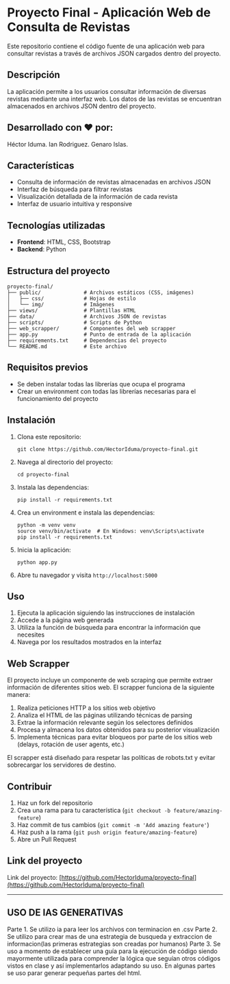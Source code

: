 # Proyecto Final - Aplicación Web de Consulta de Revistas

Este repositorio contiene el código fuente de una aplicación web para consultar revistas a través de archivos JSON cargados dentro del proyecto.

## Descripción

La aplicación permite a los usuarios consultar información de diversas revistas mediante una interfaz web. Los datos de las revistas se encuentran almacenados en archivos JSON dentro del proyecto.

## Desarrollado con ❤️ por: 
  Héctor Iduma.
  Ian Rodriguez.
  Genaro Islas.

## Características

- Consulta de información de revistas almacenadas en archivos JSON
- Interfaz de búsqueda para filtrar revistas
- Visualización detallada de la información de cada revista
- Interfaz de usuario intuitiva y responsive

## Tecnologías utilizadas

- **Frontend**: HTML, CSS, Bootstrap
- **Backend**: Python

## Estructura del proyecto

```
proyecto-final/
├── public/              # Archivos estáticos (CSS, imágenes)
│   ├── css/             # Hojas de estilo
│   └── img/             # Imágenes
├── views/               # Plantillas HTML
├── data/                # Archivos JSON de revistas
├── scripts/             # Scripts de Python
├── web_scrapper/        # Componentes del web scrapper
├── app.py               # Punto de entrada de la aplicación
├── requirements.txt     # Dependencias del proyecto
└── README.md            # Este archivo
```

## Requisitos previos

- Se deben instalar todas las librerías que ocupa el programa
- Crear un environment con todas las librerías necesarias para el funcionamiento del proyecto

## Instalación

1. Clona este repositorio:
   ```
   git clone https://github.com/HectorIduma/proyecto-final.git
   ```

2. Navega al directorio del proyecto:
   ```
   cd proyecto-final
   ```

3. Instala las dependencias:
   ```
   pip install -r requirements.txt
   ```

4. Crea un environment e instala las dependencias:
   ```
   python -m venv venv
   source venv/bin/activate  # En Windows: venv\Scripts\activate
   pip install -r requirements.txt
   ```

5. Inicia la aplicación:
   ```
   python app.py
   ```

6. Abre tu navegador y visita `http://localhost:5000`

## Uso

1. Ejecuta la aplicación siguiendo las instrucciones de instalación
2. Accede a la página web generada
3. Utiliza la función de búsqueda para encontrar la información que necesites
4. Navega por los resultados mostrados en la interfaz

## Web Scrapper

El proyecto incluye un componente de web scraping que permite extraer información de diferentes sitios web. El scrapper funciona de la siguiente manera:

1. Realiza peticiones HTTP a los sitios web objetivo
2. Analiza el HTML de las páginas utilizando técnicas de parsing
3. Extrae la información relevante según los selectores definidos
4. Procesa y almacena los datos obtenidos para su posterior visualización
5. Implementa técnicas para evitar bloqueos por parte de los sitios web (delays, rotación de user agents, etc.)

El scrapper está diseñado para respetar las políticas de robots.txt y evitar sobrecargar los servidores de destino.

## Contribuir

1. Haz un fork del repositorio
2. Crea una rama para tu característica (`git checkout -b feature/amazing-feature`)
3. Haz commit de tus cambios (`git commit -m 'Add amazing feature'`)
4. Haz push a la rama (`git push origin feature/amazing-feature`)
5. Abre un Pull Request

## Link del proyecto

Link del proyecto: [https://github.com/HectorIduma/proyecto-final](https://github.com/HectorIduma/proyecto-final)

---
## USO DE IAS GENERATIVAS
  Parte 1. Se utilizo ia para leer los archivos con terminacion en .csv
  Parte 2. Se utilizo para crear mas de una estrategia de busqueda y extraccion de informacion(las primeras estrategias son creadas por humanos)
  Parte 3. Se uso a momento de establecer una guía para la ejecución de código siendo mayormente utilizada para comprender 
            la lógica que seguían otros códigos vistos en clase y así implementarlos adaptando su uso. En algunas partes se uso parar generar pequeñas partes del html.
